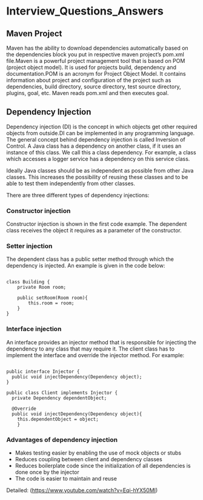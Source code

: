 # Interview_Questions_Answers

## Maven Project
Maven has the ability to download dependencies automatically based on the dependencies block you put in respective maven project’s pom.xml file.Maven is a powerful project management tool that is based on POM (project object model). It is used for projects build, dependency and documentation.POM is an acronym for Project Object Model. It contains information about project and configuration of the project such as dependencies, build directory, source directory, test source directory, plugins, goal, etc. Maven reads pom.xml and then executes goal.

## Dependency Injection
Dependency injection (DI) is the concept in which objects get other required objects from outside.DI can be implemented in any programming language. The general concept behind dependency injection is called Inversion of Control.
A Java class has a dependency on another class, if it uses an instance of this class. We call this a class dependency. For example, a class which accesses a logger service has a dependency on this service class.

Ideally Java classes should be as independent as possible from other Java classes. This increases the possibility of reusing these classes and to be able to test them independently from other classes.

There are three different types of dependency injections:

### Constructor injection
Constructor injection is shown in the first code example. The dependent class receives the object it requires as a parameter of the constructor.

### Setter injection
The dependent class has a public setter method through which the dependency is injected. An example is given in the code below:

<pre><code>
class Building {
    private Room room;

    public setRoom(Room room){
        this.room = room;
    }
}
</pre></code>

### Interface injection
An interface provides an injector method that is responsible for injecting the dependency to any class that may require it. The client class has to implement the interface and override the injector method. For example:

<pre><code>
public interface Injector {
  public void injectDependency(Dependency object);
}

public class Client implements Injector {
  private Dependency dependentObject;

  @Override
  public void injectDependency(Dependency object){
    this.dependentObject = object;
    }
</pre></code>

### Advantages of dependency injection 

+ Makes testing easier by enabling the use of mock objects or stubs
+ Reduces coupling between client and dependency classes
+ Reduces boilerplate code since the initialization of all dependencies is done once by the injector
+ The code is easier to maintain and reuse

Detailed: (https://www.youtube.com/watch?v=Eqi-hYX50MI)
